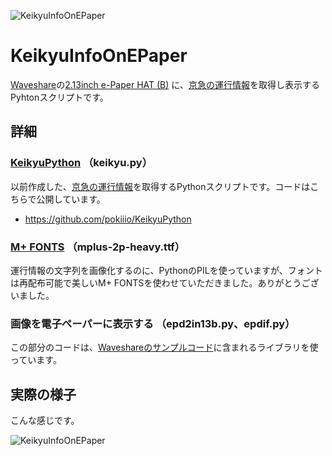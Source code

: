 ![KeikyuInfoOnEPaper](https://lh3.googleusercontent.com/khSiS-OUWdNGUPznID1HVxzsq-nzZv0kRztvCCfU9UUB-wbMKRvT6SsXnkAflgzv_3df1hjQfyHASWcP7n7nY1i1OXuKiG_ppBOtMhvx4LLPpCREyI4-cXyXNN6dnumR24qPg7Mfy3M=s600 "KeikyuInfoOnEPaper")


# KeikyuInfoOnEPaper

[Waveshare](https://www.waveshare.com/)の[2.13inch e-Paper HAT (B)](https://www.waveshare.com/product/modules/oleds-lcds/e-paper/2.13inch-e-paper-hat-b.htm) に、[京急の運行情報](http://unkou.keikyu.co.jp/)を取得し表示するPyhtonスクリプトです。


## 詳細


### [KeikyuPython](https://github.com/pokiiio/KeikyuPython) （keikyu.py）

以前作成した、[京急の運行情報](http://unkou.keikyu.co.jp/)を取得するPythonスクリプトです。コードはこちらで公開しています。

 - https://github.com/pokiiio/KeikyuPython


### [M+ FONTS](https://mplus-fonts.osdn.jp/) （mplus-2p-heavy.ttf）

運行情報の文字列を画像化するのに、PythonのPILを使っていますが、フォントは再配布可能で美しいM+ FONTSを使わせていただきました。ありがとうございました。


### 画像を電子ペーパーに表示する （epd2in13b.py、epdif.py）

この部分のコードは、[Waveshareのサンプルコード](https://www.waveshare.com/wiki/File:2.13inch-e-paper-hat-b-code.7z)に含まれるライブラリを使っています。


## 実際の様子


こんな感じです。


![KeikyuInfoOnEPaper](https://lh3.googleusercontent.com/fcf0nkKXul13phElocjmmuqe8Ypgk1BecJwoIzqXcdmH7qxZYYND9a1fcgftBdIYLuOqCYDuhF-RMql8uCrBVgZOeiLX9iqmlsfghKSSJD_85Gsn4X9pTOvzvi8AnzA_rXJLOeU-_7I=s600 "KeikyuInfoOnEPaper")
